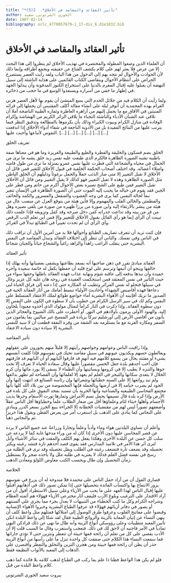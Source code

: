```yaml
---
title: "*تأثير العقائد والمقاصد في الأخلاق*.  2(5)"
author: الخوري الشرتوني, سعيد
date: 1907-02-14
bibliography: oclc_4770057679-i_17-div_6.d1e1032.bib
---
```




#  تأثير العقائد والمقاصد في الأخلاق 


 أن العلماء الذين وضعوا المطولة والمختصرة في تهذيب الأخلاق لم ينظروا إلى هذا البحث إلا من عرض فلا يعثر لهم على كلام يكشف القناع عن حقيقته ويجمع أطرافه وإنما ذلك لأن الحوادث والأحوال لم تتجه بهم إلى الدخول من هذا الباب ولقد رأيت العصر يستصرخ الحراص على أنتظام الأحوال ويتقاضى الكتاب القائمين على هداية الناشئة إلى سبيل النهضة أن يقبلوا عليه إقبال المغرم بالدنيا على استخراج الكنوز المدفونة وأن يبذلوا الجهد في إظهار ما خفي من أسراره ويسنفذوا الوسع في ما حجب من ذخائره. 

 ولما رأيت أن الكلام فيه من جلائل الخدم التي يسع المنشئ أن يقوم بها لأهل العصر هزني الغرام بهذه المحمدية أن أتوفر ليلة على أنشاء مقالة أكلف المقتبس أن يحملها إلى قرائه المنبثين في الآفاق مع ما يحمل إليهم من أزاهره العاطرة وثماره الطبية الناضجة آملا أن تلاقي عند الشبأن الأدباء والناشئة النجباء ما يلاقي الزائر الكريم من الهشاشة وإكرام الوفادة في منازل الكرام وبيوت الكبراء وذلك بأن يكرموها بالمطالعة وتدقيق النظر فيما يترتب عليها من النتائج المفيدة بل من الأدوية الناجعة في شفاء أدواء الأخلاق إذا اندفعت النفوس لأتباعها وأحبت عليها.   [...]   [...]   [...]   [...]   [...]   [...]  

 تعريف الخلق 

 الخلق بضم فسكون والخليقة والفطرة والطبع والطبيعة والغريزة وما هو في معناها صفة باطنية تشبه الصورة الظاهرة فالكرم الذي طبعت عليه نفس زيد خلق يشبه ما ترى من الحمال في محياه والشجاعة التي فطرت عليها نفس عمرو بمنزلة ما ترى من طول قامته وامتلاء أعضائه. وقد اختلف أصحاب الحكمة الخلقية في قبول الأخلاق للتغير فمن قائل أن الأخلاق لا تقبل التغيير إلا متى صار الذئب حملاً والجمل برغوثاً ودليلهم أن الخلق الباطن مثل الصورة الظاهرة وهذه لا تقبل التغيير فهو كذلك لا يقبل التغيير ومن قائل أن الأخلاق تقبل التغيير فمن طبع على الشح تصيره بعض الأحوال أكرم من حاتم ومن فطر على الجبن فقد يقوم في خياله ما يحبب إليه الموت حتى أن الصورة الظاهرة في الإنسان تتغير تبعاً لحالة النفس كما يرى في وجه الغضوب والمنفعل والمسرور والكمد والخائف والمطمئن والخالي القلب والمهموم وإلا فأين هيئة من يتوقع العزل عن منصب عال من   هيئة من يبشر بالارتقاء إليه وأين صورة من يرزأ ظهيره من صورة من يلقى نصيره وهل من فر من بيته وقد تداعت جدرانه كمن دخل صرحه وقد كمل وتزويقه فإذا علمت ذلك تبينت أن الرأي إنما هو رأي القائل بقبول الأخلاق للتغيير وإلا فمن أين تعلم الدب الرقص وأي الرأي أن لم تحدث تغييراً في الطبائع تبدلاً في الغرائز. 

 فإن كنت تريد أن تتعرف تصاريف الطبائع وأحوالها فلا بد من أمرين الأول أن تراقب ذلك في الناس وفي نفسك. والثاني أن تنظر إلى اختلاف العقائد وتبدل المقاصد في النفس البشرية حتى ينقلب الراغب زاهداً والزاهد راغباً والشجاع جباناً والجبان شجاعاً. 

 تأثير العقائد 

 العقائد مبادئ تقرر في ذهن صاحبها أنه يسعد بطاعتها ويشقى بعصيانها وأنه يهلك إذا خالقها وينجو أن أتبعها وترسم على لوح قلبه أن حفظها يكفل له خاتمة سعيدة وآخره حميدة وأن نبذها يدفعه إلى عاقبة شؤم ونهاية عذاب فهذه العقائد باطلها وحقها سواء من حيث التأثير في نفس المعتقد فمن استحكمت العقيدة في روحه هان عليه كل عزيز وغال في سبيلها فتحلو له نفس المرائر وتطيب له المكاره حتى إذا دعته إلى فراق الحياة لبى دعاءها فهذه أقاصيص الشهداء وأحاديث الأولياء تبسط أمامك من أثار العقائد الحية في الصدور ما تريك أفإنينه أن الأهواء البشرية أماء خواضع طوائع لملك الاعتقاد المتسلط على النفس وكم لك في سير الرسل الكرام من خطيب بأن لا سطوة في الكون على النفس إلا دون سطوة العقائد. وإذا ذكرت في النار كراماً لتمثال مولوك   الذي أخذوه معبوداً يلجأون إليه. والهنود الأولى يرمون بأولادهم في النهر. أو أخطرت على بالك الشيوخ والعجائز الذين يأتون من أقاصي الأرض إلى أورشليم تبركاً بزيادة قبر المسيح غير مباليين بما يقامون من السفر ومكاره الغربة مع ما يستلزمه بعد الشقة من وفرة النفقة قطعت أن لا سيد للنفس البشرية إلا سيادة دون سيادة الاعتقاد. 

 تأثير المقاصد 

 وإذا راقبت الناس وعوامهم وخواصهم رأيتهم إلا قليلاً منهم يجورون على عقولهم ويغالطون حسهم ويكذبون عيونهم في سبيل مقاصد تحيك في نفوسهم فإذا كلفت أنفسهم بشيء أو مقتته يخال من يسمع كلامهم فيه أنهم قد فارقوا ألبابهم أو أن البابهم قد فارقتهم   فإن أحب أحدهم بلدة جعل الحسن مقصوراً عليها وقال سعادة الحياة لا تعرف إلا تحت جوها والتنزه لا يطيب إلا في كرومها وبساتينها وأن الظماء لا يسقى إلا بورد مائها وأن كرم الخلال لا يتعدى سكانها والتبحر في العلم لم يعهد إلا لعلمائها وأن الفصاحة لم تظهر بدائعها ولم تبد روائعها إلا على السنة خطبائها وشعرائها وإن رئاسة الصنائع قد انتهت إليها وأن الجود لم يضرب خيامه إلا في أرضها وبالجملة فإنها المخصوصة من بين بلاد الله كلها بأنها مجتمع المحاسن الطبيعية والصناعية وأنها الحرية بأن تستبد بمجد التفوق على كل بلدة في الأرض وإذا كره بلدة قال نسيمها يحمل نسم الأمراض وثمارها تورث الأسقام وحرها يذيب الأجسام وأهلها خبثاء لئام وعلماؤها أقل من صغار الطلاب علماً وخطباؤها أقل الناس عقلاً وأضعفهم تصوراً ليس لهم من مقتضيات الخطابة إلا الجراءة يبيع الخرز بسعر الدرر وينادي على النحاس كما ينادي على الذهب بل استغرب أمر من يعرض القطن ويقول هذا حريراً ثم والنحاس ذهباً. 

 وأعلم أن تساوي البلدتين هواء وماء وأدباً وعلماً وتجارةً وزراعةً عند جميع الناس لا يرده عن قصر المحاسن عليها دون الأخرى إذا كان له من وراء مدحها غاية كما لا يردعه عن سلب كل حسن عن البلدة الأخرى وهكذا يفعل بهم الكلف والمقت في سائر الأشياء وأنل لترى أثر هذا الأمر في تلاميذ المدارس فقد يقوى قصد أحدهم تارة فتشد رغبته ويكثر تحصيله وقد يضعف تارة فتضعف رغبته في الطلب ويقل تحصيله وقد نرى في الطلبة من رسخ في نفسه فضل العلم فذلك لا يعتريه في طلبه ملل ولا يأخذه ضجر ولا يستطيل زمأن التحصيل وإن طال ويحسب الكتب مغاوض اللؤلؤ ومعادن الذهب.  

 الخلاصة 

 قصارى القول أن من أراد حمل الناس على محمدة فلا مندوحة له أن يزرع في نفوسهم يزور الانتفاع بها واكتساب الفائدة بتحصيلها حتى إذا تمكن تصور ذلك في أذهانهم أقبلوا عليها إقبال الناس لهذا العهد على ما يحب من الأزياء وعلي سبيل الاستطراد أقول أن من أراد الاقتدار على الترغيب وبلوغ الأرب فليقف أثار مخترعي الأزياء فهؤلاء هم أئمته العظام وشراحه الكرام وكل ما كتب الخطباء من التنبيهات لا يعدل بجزء مما يجري على ألسنتهم أو يصور في دفاتر أزيائهم فهؤلاء قد عرفوا الطباع البشرية وخبروا الأهواء   الإنسانية وقبضوا على مفاتيح القلوب وعرفوا طرق الوصول إلى امتلاكها فمثلهم مثل واعظ كلف أن ينهى النساء عن إتيأن المعابد بالزينة والروائح الطيبة فقال لقد شكا إلي واعظ البلدة انكن تأتين المعبد متطيبات وعلى رؤوسكن أنواع الزينة وأنه طال ما نهى عن ذلك فزادكن النهي تمادياً في الأمر فاجنبه أن لاحق لك في ذلك. فتعجب واستغرب وقال ما السبب قلت إلا أن الأدب يقضي على كل من تعلم أن رائحة فمها خبيثة أن تتعطر وتتزين حتى لا تؤذي جاراتها فما سمعت النساء هذا الكلام حتى صفقت كل واحدة تنزل ما على رأسها من أنواع الزينة حذر أن يظن أن رائحة فمها خبيثة ومن هجرن التزين والتخلق والتعطر واقتصرن على الذهاب إلى المعبد بالأثواب النظيفة فقط. 

 فلو لم يكن هذا الواعظ فظنا ذا علم بما ركب في الطباع لذهب كلامه بلا فائدة كما ذهب كلام واعظ البلدة من قبل. 

 بيروت  سعيد  الخوري  الشرتوني 
